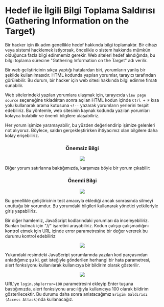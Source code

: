 # Hedef ile İlgili Bilgi Toplama Saldırısı (Gathering Information on the Target)

Bir hacker için ilk adım genellikle hedef hakkında bilgi toplamaktır. Bir cihazı veya sistemi hacklemek istiyorsak, öncelikle o sistem hakkında mümkün olduğunca fazla bilgi edinmemiz gerekir. Web siteleri hedef alındığında, bu bilgi toplama sürecine "Gathering Information on the Target" adı verilir.

Bir web geliştiricinin sıkça yaptığı hatalardan biri, yorumların yanlış bir şekilde kullanılmasıdır. HTML kodunda yapılan yorumlar, tarayıcı tarafından görülebilir. Bu durum, bir hacker için web sitesi hakkında bilgi edinme fırsatı sunabilir.

Web sitelerindeki yazılan yorumlara ulaşmak için, tarayıcıda `view page source` seçeneğine tıkladıktan sonra açılan HTML kodun içinde `Ctrl + F` kısa yolu kullanarak arama kutusuna `<!--` yazarak yorumların yerlerini tespit edebiliriz. Bu yöntemle, web sitesinin kaynak kodunda yazılan yorumları kolayca bulabilir ve önemli bilgilere ulaşabiliriz.

Her yorum işimize yaramayabilir, bu yüzden değerlendirip işimize gelenleri not alıyoruz. Böylece, saldırı gerçekleştirirken ihtiyacımız olan bilgilere daha kolay erişebiliriz.

<div align="center">
    <h3> Önemsiz Bilgi </h3>
    <img src="https://github.com/yasir723/hedef-ile-ilgili-bilgi-toplama/assets/111686779/87feec64-fa76-4008-a259-eda57cbf655f">
</div>

Diğer yorum satırlarına baktığımızda, karşımıza böyle bir yorum çıkabilir:

<div align="center">
    <h3> Önemli Bilgi </h3>
    <img src="https://github.com/yasir723/hedef-ile-ilgili-bilgi-toplama/assets/111686779/743d2623-f15d-4aef-af44-6a2eeb40bcaa">
</div>

Bu genellikle geliştiricinin test amacıyla eklediği ancak sonrasında silmeyi unuttuğu bir yorumdur. Bu yorumdaki bilgileri kullanarak yönetici yetkileriyle giriş yapabiliriz.

Bir diğer hamlemiz, JavaScript kodlarındaki yorumları da inceleyebiliriz. Bunları bulmak için "//" işaretini arayabiliriz. Kodun çalışıp çalışmadığını kontrol etmek için URL içinde error parametresine bir değer vererek bu durumu kontrol edebiliriz


<div align="center">
    <img src="https://github.com/yasir723/hedef-ile-ilgili-bilgi-toplama/assets/111686779/dbfb190a-c584-4f7d-8162-d7bc4bfa19f3">
</div>

Yukarıdaki resimdeki JavaScript yorumlarında yazılan kod parçasından anladığımız şu ki, get isteğiyle gönderilen herhangi bir hata parametresi, alert fonksiyonu kullanılarak kullanıcıya bir bildirim olarak gösterilir.

<div align="center">
    <img src="https://github.com/yasir723/hedef-ile-ilgili-bilgi-toplama/assets/111686779/757bb28d-34ff-4a22-97ed-389ead639fa7">
</div>


URL'ye `login.php?error=100` parametresini ekleyip Enter tuşuna bastığımızda, alert fonksiyonu aracılığıyla kullanıcıya 100 olarak bildirim gösterilecektir. Bu durumu daha sonra anlatacağımız `Erişim Saldırısı (Access Attack)`nda kullanacağız.
